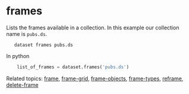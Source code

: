 
# frames

Lists the frames available in a collection. In this example our
collection name is `pubs.ds`.

```shell
   dataset frames pubs.ds
```

In python

```python
    list_of_frames = dataset.frames('pubs.ds')
```


Related topics: [frame](frame.html), [frame-grid](frame-grid.html), [frame-objects](frame-objects.html), [frame-types](frame-types.html), [reframe](reframe.html), [delete-frame](delete-frame.html)

